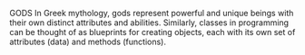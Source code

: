 GODS
 In Greek mythology, gods represent powerful and unique beings with their own distinct attributes and abilities. Similarly, classes in programming can be thought of as blueprints for creating objects, each with its own set of attributes (data) and methods (functions).
